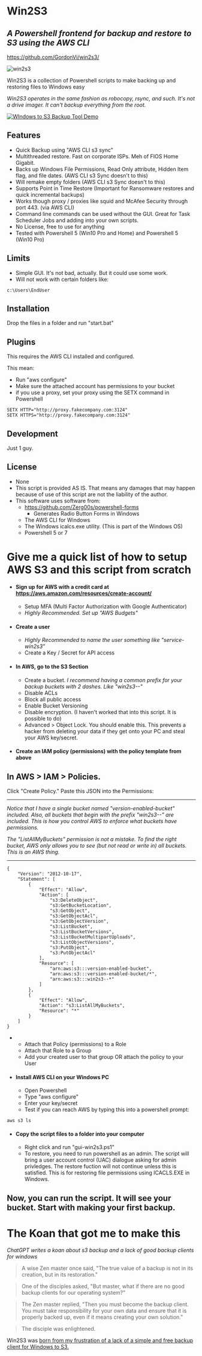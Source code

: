 # Win2S3
## _A Powershell frontend for backup and restore to S3 using the AWS CLI_
https://github.com/GordonVi/win2s3/

![win2s3](http://virasawmi.com/gordon/images/win2s3.jpg)

Win2S3 is a collection of Powershell scripts to make backing up and restoring files to Windows easy

_Win2S3 operates in the same fashion as robocopy, rsync, and such. It's not a drive imager. It can't backup everything from the root._

[![WIndows to S3 Backup Tool Demo](http://virasawmi.com/gordon/images/youtube_button_3.jpg)](https://youtu.be/6BhOdjhKD18)

## Features

- Quick Backup using "AWS CLI s3 sync"
- Multithreaded restore. Fast on corporate ISPs. Meh of FIOS Home Gigabit. 
- Backs up Windows File Permissions, Read Only attribute, Hidden Item flag, and file dates. (AWS CLI s3 Sync doesn't to this)
- Will remake empty folders (AWS CLI s3 Sync doesn't to this)
- Supports Point in Time Restore (Important for Ransomware restores and quick incremental backups)
- Works though proxy / proxies like squid and McAfee Security through port 443. (via AWS CLI)
- Command line commands can be used without the GUI. Great for Task Scheduler Jobs and adding into your own scripts.
- No License, free to use for anything
- Tested with Powershell 5 (Win10 Pro and Home) and Powershell 5 (Win10 Pro)

## Limits
- Simple GUI. It's not bad, actually. But it could use some work.
- Will not work with certain folders like:
```
c:\Users\EndUser
```

## Installation

Drop the files in a folder and run "start.bat"

## Plugins

This requires the AWS CLI installed and configured.

This mean:

- Run "aws configure"
- Make sure the attached account has permissions to your bucket
- if you use a proxy, set your proxy using the SETX command in Powershell
```
SETX HTTP="http://proxy.fakecompany.com:3124"
SETX HTTPS="http://proxy.fakecompany.com:3124"
```


## Development

Just 1 guy.


## License

- None
- This script is provided AS IS. That means any damages that may happen because of use of this script are not the liability of the author.
- This software uses software from:
  - https://github.com/Zerg00s/powershell-forms
    - Generates Radio Button Forms in Windows
  - The AWS CLI for Windows  
  - The Windows icalcs.exe utility. (This is part of the Windows OS)
  - Powershell 5 or 7
  
# Give me a quick list of how to setup AWS S3 and this script from scratch

- #### Sign up for AWS with a credit card at https://aws.amazon.com/resources/create-account/
  - Setup MFA (Multi Factor Authorization with Google Authenticator)
  - _Highly Recommended. Set up "AWS Budgets"_

- #### Create a user
  - _Highly Recommended to name the user something like "service-win2s3"_
  - Create a Key / Secret for API access

- #### In AWS, go to the S3 Section
  - Create a bucket. 
_I recommend having a common prefix for your backup buckets with 2 dashes. Like "win2s3--"_
  - Disable ACLs
  - Block all public access
  - Enable Bucket Versioning
  - Disable encryption. (I haven't worked that into this script. It is possible to do)
  - Advanced > Object Lock. You should enable this. This prevents a hacker from deleting your data if they get onto your PC and steal your AWS key/secret.

- #### Create an IAM policy (permissions) with the policy template from above

## In AWS > IAM > Policies.

Click "Create Policy."
Paste this JSON into the Permissions:

--------------------
_Notice that I have a single bucket named "version-enabled-bucket" included. Also, all buckets that begin with the prefix "win2s3--" are included. This is how you control AWS to enforce what buckets have permissions._ 

_The "ListAllMyBuckets" permission is not a mistake. To find the right bucket, AWS only allows you to see (but not read or write in) all buckets. This is an AWS thing._

--------------------

```
{
    "Version": "2012-10-17",
    "Statement": [
        {
            "Effect": "Allow",
            "Action": [
                "s3:DeleteObject",
                "s3:GetBucketLocation",
                "s3:GetObject",
                "s3:GetObjectAcl",
                "s3:GetObjectVersion",
                "s3:ListBucket",
                "s3:ListBucketVersions",
                "s3:ListBucketMultipartUploads",
                "s3:ListObjectVersions",
                "s3:PutObject",
                "s3:PutObjectAcl"
            ],
            "Resource": [
                "arn:aws:s3:::version-enabled-bucket",
                "arn:aws:s3:::version-enabled-bucket/*",
                "arn:aws:s3:::win2s3--*"
            ]
        },
        {
            "Effect": "Allow",
            "Action": "s3:ListAllMyBuckets",
            "Resource": "*"
        }
    ]
}
```
-
  - Attach that Policy (permissions) to a Role
  - Attach that Role to a Group
  - Add your created user to that group OR attach the policy to your User

- #### Install AWS CLI on your Windows PC
  - Open Powershell
  - Type "aws configure"
  - Enter your key/secret
  - Test if you can reach AWS by typing this into a powershell prompt:
```
aws s3 ls
```

- #### Copy the script files to a folder into your computer
  - Right click and run "gui-win2s3.ps1"
  - To restore, you need to run powershell as an admin. The script will bring a user account control (UAC) dialogue asking for admin privledges. The restore fuction will not continue unless this is satisfied. This is for restoring file permissions using ICACLS.EXE in Windows.

## Now, you can run the script. It will see your bucket. Start with making your first backup.

# The Koan that got me to make this

_ChatGPT writes a koan about s3 backup and a lack of good backup clients for windows_

> A wise Zen master once said, "The true value of a backup is not in its creation, but in its restoration."

> One of the disciples asked, "But master, what if there are no good backup clients for our operating system?"

> The Zen master replied, "Then you must become the backup client. You must take responsibility for your own data and ensure that it is properly backed up, even if it means creating your own solution."

> The disciple was enlightened.

Win2S3 was [born from my frustration of a lack of a simple and free backup client for Windows to S3.](https://old.reddit.com/r/aws/comments/yxy9cp/windows_server_backup_to_s3_via_proxy/) 

